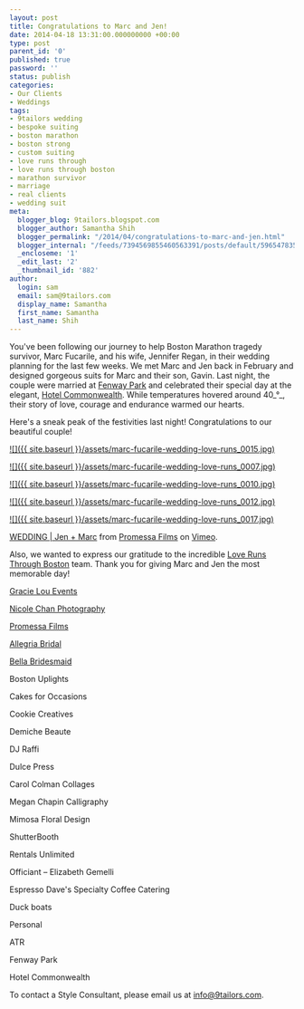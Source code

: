 ```yaml
---
layout: post
title: Congratulations to Marc and Jen!
date: 2014-04-18 13:31:00.000000000 +00:00
type: post
parent_id: '0'
published: true
password: ''
status: publish
categories:
- Our Clients
- Weddings
tags:
- 9tailors wedding
- bespoke suiting
- boston marathon
- boston strong
- custom suiting
- love runs through
- love runs through boston
- marathon survivor
- marriage
- real clients
- wedding suit
meta:
  blogger_blog: 9tailors.blogspot.com
  blogger_author: Samantha Shih
  blogger_permalink: "/2014/04/congratulations-to-marc-and-jen.html"
  blogger_internal: "/feeds/7394569855460563391/posts/default/5965478359389185489"
  _encloseme: '1'
  _edit_last: '2'
  _thumbnail_id: '882'
author:
  login: sam
  email: sam@9tailors.com
  display_name: Samantha
  first_name: Samantha
  last_name: Shih
---
```

You've been following our journey to help Boston Marathon tragedy survivor, Marc Fucarile, and his wife, Jennifer Regan, in their wedding planning for the last few weeks. We met Marc and Jen back in February and designed gorgeous suits for Marc and their son, Gavin. Last night, the couple were married at [Fenway Park](http://boston.redsox.mlb.com/bos/ballpark/) and celebrated their special day at the elegant, [Hotel Commonwealth](http://www.hotelcommonwealth.com/index.cfm). While temperatures hovered around 40_°_, their story of love, courage and endurance warmed our hearts.

Here's a sneak peak of the festivities last night! Congratulations to our beautiful couple!

[![]({{ site.baseurl }}/assets/marc-fucarile-wedding-love-runs_0015.jpg)](http://4.bp.blogspot.com/-4d7BeNYH0Eg/U1ElHpc9g1I/AAAAAAAAVpE/ij18Xx_-P08/s1600/marc-fucarile-wedding-love-runs_0015.jpg)

[![]({{ site.baseurl }}/assets/marc-fucarile-wedding-love-runs_0007.jpg)](http://2.bp.blogspot.com/-EjcRvEB_inI/U1ElFRXfL0I/AAAAAAAAVos/0rMNVZX8N4k/s1600/marc-fucarile-wedding-love-runs_0007.jpg)

[![]({{ site.baseurl }}/assets/marc-fucarile-wedding-love-runs_0010.jpg)](http://4.bp.blogspot.com/-_HzeTzjYEQw/U1ElFzmwKRI/AAAAAAAAVo0/dmhwvQmlv6A/s1600/marc-fucarile-wedding-love-runs_0010.jpg)

[![]({{ site.baseurl }}/assets/marc-fucarile-wedding-love-runs_0012.jpg)](http://3.bp.blogspot.com/-hvVLNOqpbaE/U1ElFqTpgpI/AAAAAAAAVow/7aE4L6fk89o/s1600/marc-fucarile-wedding-love-runs_0012.jpg)

[![]({{ site.baseurl }}/assets/marc-fucarile-wedding-love-runs_0017.jpg)](http://4.bp.blogspot.com/-3_Db-CdeEM0/U1ElJcmHpEI/AAAAAAAAVpM/52QbMKsDyN0/s1600/marc-fucarile-wedding-love-runs_0017.jpg)

[WEDDING | Jen + Marc](http://vimeo.com/92311904) from [Promessa Films](http://vimeo.com/promessafilms) on [Vimeo](https://vimeo.com/).

Also, we wanted to express our gratitude to the incredible [Love Runs Through Boston](https://www.facebook.com/loverunsboston) team. Thank you for giving Marc and Jen the most memorable day!

[Gracie Lou Events](http://www.gracielouevents.com/)

[Nicole Chan Photography](http://www.nicolechanphotography.com/)

[Promessa Films](http://www.promessafilms.com/)

[Allegria Bridal](http://www.allegriabridal.com/)

[Bella Bridesmaid](http://www.bellabridesmaids.com/)

Boston Uplights  

Cakes for Occasions

Cookie Creatives

Demiche Beaute

DJ Raffi

Dulce Press

Carol Colman Collages

Megan Chapin Calligraphy

Mimosa Floral Design

ShutterBooth

Rentals Unlimited

Officiant – Elizabeth Gemelli

Espresso Dave's Specialty Coffee Catering

Duck boats

Personal

ATR

Fenway Park

Hotel Commonwealth

To contact a Style Consultant, please email us at [info@9tailors.com](mailto:info@9tailors.com).
